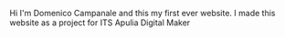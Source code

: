 Hi I'm Domenico Campanale and this my first ever website. I made this website as a project for ITS Apulia Digital Maker 
